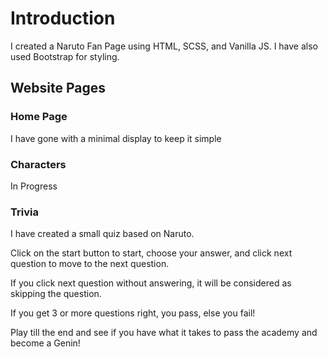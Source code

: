 # Introduction

I created a Naruto Fan Page using HTML, SCSS, and Vanilla JS.
I have also used Bootstrap for styling.

## Website Pages

### Home Page

I have gone with a minimal display to keep it simple

### Characters

In Progress

### Trivia

I have created a small quiz based on Naruto.

Click on the start button to start, choose your answer, and click next question to move to the next question.

If you click next question without answering, it will be considered as skipping the question.

If you get 3 or more questions right, you pass, else you fail!

Play till the end and see if you have what it takes to pass the academy and become a Genin!
